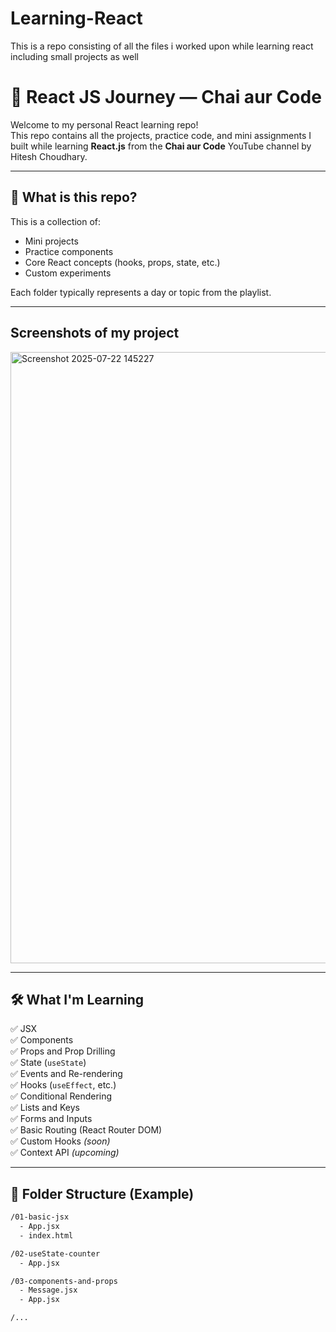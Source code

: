 # Learning-React
This is a repo consisting of all the files i worked upon while learning react including small projects as well

# 🚀 React JS Journey — Chai aur Code

Welcome to my personal React learning repo!  
This repo contains all the projects, practice code, and mini assignments I built while learning **React.js** from the **Chai aur Code** YouTube channel by Hitesh Choudhary.

---

## 🧠 What is this repo?

This is a collection of:
- Mini projects
- Practice components
- Core React concepts (hooks, props, state, etc.)
- Custom experiments

Each folder typically represents a day or topic from the playlist.

---
## Screenshots of my project 
<img width="1919" height="978" alt="Screenshot 2025-07-22 145227" src="https://github.com/user-attachments/assets/aebd0f69-877d-4e26-9497-280f8e18466a" />

---
## 🛠️ What I'm Learning

✅ JSX  
✅ Components  
✅ Props and Prop Drilling  
✅ State (`useState`)  
✅ Events and Re-rendering  
✅ Hooks (`useEffect`, etc.)  
✅ Conditional Rendering  
✅ Lists and Keys  
✅ Forms and Inputs  
✅ Basic Routing (React Router DOM)  
✅ Custom Hooks *(soon)*  
✅ Context API *(upcoming)*

---

## 📁 Folder Structure (Example)

```bash
/01-basic-jsx
  - App.jsx
  - index.html

/02-useState-counter
  - App.jsx

/03-components-and-props
  - Message.jsx
  - App.jsx

/...

